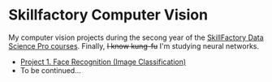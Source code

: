 # Skillfactory Computer Vision
My computer vision projects during the secong year of the [SkillFactory Data Science Pro courses](https://skillfactory.ru/data-scientist-pro). Finally, ~~I know kung-fu~~ I'm studying neural networks.

* [Project 1. Face Recognition (Image Classification)](https://github.com/DKudryavtsev/Skillfactory-CV/tree/master/CV_Project1-FaceRecognition)
* To be continued...